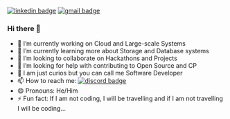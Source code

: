 [![linkedin badge](https://img.shields.io/badge/LinkedIn-0077B5?style=for-the-badge&logo=linkedin&logoColor=white)](https://www.linkedin.com/in/pinaksawhney/)
[![gmail badge](https://img.shields.io/badge/Gmail-D14836?style=for-the-badge&logo=gmail&logoColor=white)]()

### Hi there 👋

- 🔭 I’m currently working on Cloud and Large-scale Systems
- 🌱 I’m currently learning more about Storage and Database systems
- 👯 I’m looking to collaborate on Hackathons and Projects
- 🤔 I’m looking for help with contributing to Open Source and CP
- 💬 I am just curios but you can call me Software Developer
- 📫 How to reach me:  [![discord badge](https://img.shields.io/discord/802033003298684958?logo=discord)](https://discord.gg/7x5vhv89)
- 😄 Pronouns: He/Him
- ⚡ Fun fact: If I am not coding, I will be travelling and if I am not travelling I will be coding...
